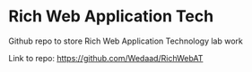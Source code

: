 # Rich Web Application Tech
Github repo to store Rich Web Application Technology lab work 

Link to repo: https://github.com/Wedaad/RichWebAT
